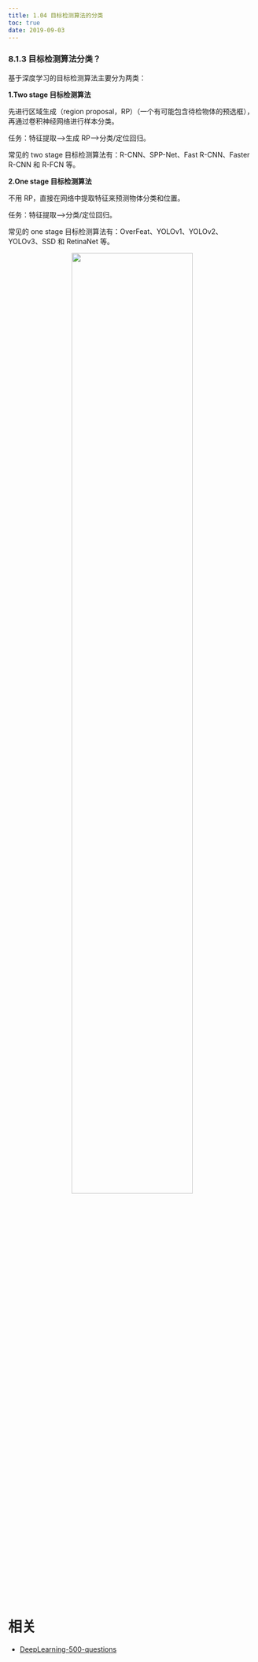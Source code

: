 ```yaml
---
title: 1.04 目标检测算法的分类
toc: true
date: 2019-09-03
---
```


### 8.1.3 目标检测算法分类？

基于深度学习的目标检测算法主要分为两类：

**1.Two stage 目标检测算法**

先进行区域生成（region proposal，RP）（一个有可能包含待检物体的预选框），再通过卷积神经网络进行样本分类。

任务：特征提取—>生成 RP—>分类/定位回归。

常见的 two stage 目标检测算法有：R-CNN、SPP-Net、Fast R-CNN、Faster R-CNN 和 R-FCN 等。

**2.One stage 目标检测算法**

不用 RP，直接在网络中提取特征来预测物体分类和位置。

任务：特征提取—>分类/定位回归。

常见的 one stage 目标检测算法有：OverFeat、YOLOv1、YOLOv2、YOLOv3、SSD 和 RetinaNet 等。

<p align="center">
    <img width="70%" height="70%" src="http://images.iterate.site/blog/image/20190722/Umyo3NrceC8x.png?imageslim">
</p>






# 相关

- [DeepLearning-500-questions](https://github.com/scutan90/DeepLearning-500-questions)
